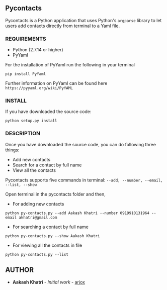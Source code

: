 ## Pycontacts

Pycontacts is a Python application that uses Python's `argparse` library to let users add contacts directly from terminal to a Yaml file.

### REQUIREMENTS

* Python (2.7.14 or higher)
* PyYaml



For the installation of PyYaml run the following in your terminal
```
pip install PyYaml
```

Further information on PyYaml can be found here `https://pyyaml.org/wiki/PyYAML`


### INSTALL

If you have downloaded the source code:

    python setup.py install

### DESCRIPTION

Once you have downloaded the source code, you can do following three things:
 * Add new contacts
 * Search for a contact by full name
 * View all the contacts

Pycontacts supports five commands in terminal:  `--add, --number, --email, --list, --show`

Open terminal in the pycontacts folder and then,
 
* For adding new contacts
```
python py-contacts.py --add Aakash Khatri --number 0919910131964 --email akhatri@gmail.com
```

* For searching a contact by full name
```
python py-contacts.py --show Aakash Khatri
```

* For viewing all the contacts in file
```
python py-contacts.py --list
```

## AUTHOR

* **Aakash Khatri** - *Initial work* - [arjox](https://github.com/ajrox)

